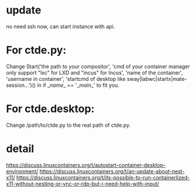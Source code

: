 # update

  no need ssh now, can start instance with api.

# For ctde.py:

  Change Start('the path to your compositor', 'cmd of your container manager only support "lxc" for LXD and "incus" for Incus', 'name of the container', 'username in container', 'startcmd of desktop like sway|labwc|startx|mate-session...')() in if \__name__ == '\__main__' to fit you.

# For ctde.desktop:

  Change /path/to/ctde.py to the real path of ctde.py.

# detail
https://discuss.linuxcontainers.org/t/autostart-container-desktop-environment/
https://discuss.linuxcontainers.org/t/an-update-about-nest-x11/
https://discuss.linuxcontainers.org/t/its-possible-to-run-containerlized-x11-without-nesting-or-vnc-or-rdp-but-i-need-help-with-input/
